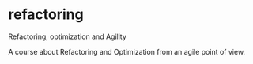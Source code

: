 # refactoring
Refactoring, optimization and Agility

A course about Refactoring and Optimization from an agile point of view.


